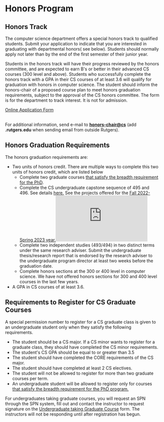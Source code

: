 # Honors Program

## Honors Track

The computer science department offers a special honors track to qualified students. Submit your application to indicate that you are interested in graduating with departmental honors( see below). Students should normally apply not later than by the end of the first semester of their junior year.&#x20;

Students in the honors track will have their progress reviewed by the honors committee, and are expected to earn B's or better in their advanced CS courses (300 level and above). Students who successfully complete the honors track with a GPA in their CS courses of at least 3.6 will qualify for graduation with honors in computer science.  The student should inform the honors-chair of a proposed course plan to meet honors graduation requirements, subject to the approval of the CS honors committee. The form is for the department to track interest. It is not for admission.&#x20;

[Online Application Form](https://goo.gl/forms/hLokmOJdjkR4U8eD3)&#x20;

\
For additional information, send e-mail to [**honors-chair@cs**](mailto:honors-chair@cs) (add **.rutgers.edu** when sending email from outside Rutgers).

## Honors Graduation Requirements

The honors graduation requirements are:

* Two units of honors credit. There are multiple ways to complete this two units of honors credit, which are listed below
  * Complete two graduate courses [that satisfy the breadth requirement for the PhD](https://www.cs.rutgers.edu/academics/graduate/ph-d-program/breadth-requirement). &#x20;
  * Complete the CS undergraduate capstone sequence of 495 and 496. See details [here.](https://people.cs.rutgers.edu/\~venugopa/honors\_capstone\_syllabus.pdf) See the projects offered for the [Fall 2022-Spring 2023 year.](https://people.cs.rutgers.edu/\~venugopa/capstone.html)![](https://people.cs.rutgers.edu/\~venugopa/honors\_capstone\_syllabus.pdf)
  * Complete two independent studies (493/494) in two distinct terms under the same research adviser. Submit the undergraduate thesis/research report that is endorsed by the research adviser to the undergraduate program director at least two weeks before the graduation date.&#x20;
  * Complete honors sections at the 300 or 400 level in computer science. We have not offered honors sections for 300 and 400 level courses in the last few years.&#x20;
* A GPA in CS courses of at least 3.6.&#x20;

## Requirements to Register for CS Graduate Courses

A special permission number to register for a CS graduate class is given to an undergraduate student only when they satisfy the following requirements.

* The student should be a CS major. If a CS minor wants to register for a graduate class, they should have completed the CS minor requirements.
* The student's CS GPA should be equal to or greater than 3.5
* The student should have completed the CORE requirements of the CS major.&#x20;
* The student should have completed at least 2 CS electives.
* The student will not be allowed to register for more than two graduate courses per term.
* An undergraduate student will be allowed to register only for courses [that satisfy the breadth requirement for the PhD program.](https://www.cs.rutgers.edu/academics/graduate/ph-d-program/breadth-requirement)&#x20;

For undergraduates taking graduate courses, you will request an SPN through the SPN system, fill out and contact the instructor to request signature on the [Undergraduate taking Graduate Course](https://na2.docusign.net/Member/PowerFormSigning.aspx?PowerFormId=2ceaa07c-f80d-4d0b-b80e-169d45d40067\&env=na2\&acct=f0fea870-8548-4a04-ad8a-e7da70dd89cf) form. The instructors will not be responding until after registration has begun.&#x20;

&#x20;
